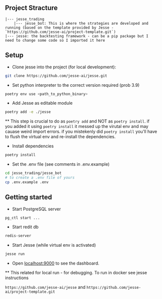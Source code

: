 ## Project Stracture

```
|--- jesse_trading
    |--- jesse_bot: This is where the strategies are developed and running (based on the template provided by Jesse -  `https://github.com/jesse-ai/project-template.git`)
|--- jesse: the backtesting framework - can be a pip package but I need to change some code so I imported it here
```


## Setup

- Clone jesse into the project (for local development):
```sh
git clone https://github.com/jesse-ai/jesse.git
```

- Set python interpreter to the correct version required (prob 3.9)
```sh 
poetry env use <path_to_python_binary>
```

- Add Jesse as editable module 
```sh
poetry add -e ./jesse
```
** This step is crucial to do as `poetry add` and NOT as `poetry install`. if you added it using `poetry install` it messed up the virutal env and may cauase weird import errors. if you mistekenly did `poetry install` you'll have to flush the virtual env and re-install the dependencies.

- Install dependencies
```sh
poetry install
```
- Set the .env file (see comments in .env.example)
```sh
cd jesse_trading/jesse_bot
# to create a .env file of yours
cp .env.example .env
```


## Getting started

- Start PostgreSQL server
```sh
pg_ctl start ...
```
- Start redit db
```sh
redis-server
```
- Start Jesse (while virtual env is activated)
```sh
jesse run
```
- Open [localhost:9000](http://localhost:9000) to see the dashboard.

** This related for local run - for debugging. To run in docker see jesse instructions

`https://github.com/jesse-ai/jesse` and `https://github.com/jesse-ai/project-template.git`
